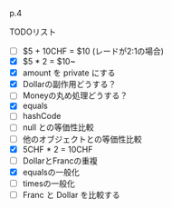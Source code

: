 p.4

TODOリスト
- [ ] $5 + 10CHF = $10 (レードが2:1の場合)
- [x] $5 * 2 = $10~
- [x] amount を private にする
- [x] Dollarの副作用どうする？
- [ ] Moneyの丸め処理どうする？
- [x] equals
- [ ] hashCode
- [ ] null との等価性比較
- [ ] 他のオブジェクトとの等価性比較
- [x] 5CHF * 2 = 10CHF
- [ ] DollarとFrancの重複
- [x] equalsの一般化
- [ ] timesの一般化
- [ ] Franc と Dollar を比較する